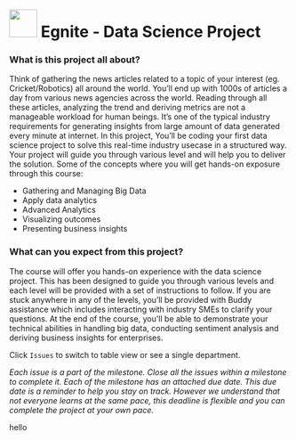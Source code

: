 
# <img src="https://github.githubassets.com/images/icons/emoji/unicode/1f52d.png?v8" width="50" height="50" /> Egnite - Data Science Project

### What is this project all about?
Think of gathering the news articles related to a topic of your interest (eg. Cricket/Robotics) all around the world. You’ll end up with 1000s of articles a day from various news agencies across the world. Reading through all these articles, analyzing the trend and deriving metrics are not a manageable workload for human beings. It’s one of the typical industry requirements for generating insights from large amount of data generated every minute at internet.
In this project, You’ll be coding your first data science project to solve this real-time industry usecase in a structured way. Your project will guide you through various level and will help you to deliver the solution. Some of the concepts where you will get hands-on exposure through this course:
 - Gathering and Managing Big Data
 - Apply data analytics
 - Advanced Analytics
 - Visualizing outcomes
 - Presenting business insights

### What can you expect from this project?
The course will offer you hands-on experience with the data science project. This has been designed to guide you through various levels and each level will be provided with a set of instructions to follow.
If you are stuck anywhere in any of the levels, you’ll be provided with Buddy assistance which includes interacting with industry SMEs to clarify your questions.
At the end of the course, you'll be able to demonstrate your technical abilities in handling big data, conducting sentiment analysis and deriving business insights for enterprises.

Click ``Issues`` to switch to table view or see a single department.

*Each issue is a part of the milestone. Close all the issues within a milestone to complete it. Each of the milestone has an attached due date. This due date is a reminder to help you stay on track. However we understand that not everyone learns at the same pace, this deadline is flexible and you can complete the project at your own pace.*

hello
